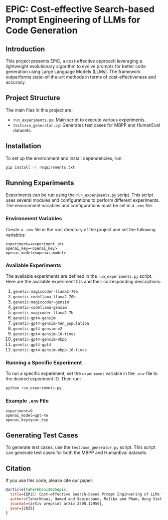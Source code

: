 # EPiC: Cost-effective Search-based Prompt Engineering of LLMs for Code Generation

## Introduction
This project presents EPiC, a cost-effective approach leveraging a lightweight evolutionary algorithm to evolve prompts for better code generation using Large Language Models (LLMs). The framework outperforms state-of-the-art methods in terms of cost-effectiveness and accuracy.

## Project Structure
The main files in this project are:

- `run_experiments.py`: Main script to execute various experiments.
- `testcase_generator.py`: Generates test cases for MBPP and HumanEval datasets.

## Installation
To set up the environment and install dependencies, run:

```bash
pip install -r requirements.txt
```

## Running Experiments
Experiments can be run using the `run_experiments.py` script. This script uses several modules and configurations to perform different experiments. The environment variables and configurations must be set in a `.env` file.

### Environment Variables
Create a `.env` file in the root directory of the project and set the following variables:

```env
experiment=<experiment_id>
openai_key=<openai_key>
openai_model=<openai_model>
```

### Available Experiments
The available experiments are defined in the `run_experiments.py` script. Here are the available experiment IDs and their corresponding descriptions:

1. `genetic-magiccoder-llama2-70b`
2. `genetic-codellama-llama2-70b`
3. `genetic-magiccoder-gensim`
4. `genetic-codellama-gensim`
5. `genetic-magicoder-llama2-7b`
6. `genetic-gpt4-gensim`
7. `genetic-gpt4-gensim-ten_population`
8. `genetic-gpt4-gensim-v2`
9. `genetic-gpt4-gensim-10-times`
10. `genetic-gpt4-gensim-mbpp`
11. `genetic-gpt4-gpt4`
12. `genetic-gpt4-gensim-mbpp-10-times`

### Running a Specific Experiment
To run a specific experiment, set the `experiment` variable in the `.env` file to the desired experiment ID. Then run:

```bash
python run_experiments.py
```

### Example `.env` File
```env
experiment=9
openai_model=gpt-4o
openai_key=your_key
```

## Generating Test Cases
To generate test cases, use the `testcase_generator.py` script. This script can generate test cases for both the MBPP and HumanEval datasets.

## Citation
If you use this code, please cite our paper:

```bibtex
@article{taherkhani2025epic,
  title={EPiC: Cost-effective Search-based Prompt Engineering of LLMs for Code Generation},
  author={Taherkhani, Hamed and Sepindband, Melika and Pham, Hung Viet and Wang, Song and Hemmati, Hadi},
  journal={arXiv preprint arXiv:2308.12950},
  year={2025}
}
```

